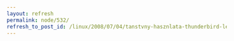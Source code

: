 ```yaml
---
layout: refresh
permalink: node/532/
refresh_to_post_id: /linux/2008/07/04/tanstvny-hasznlata-thunderbird-levelez-programmal-lpsrl-lpsre
---
```

